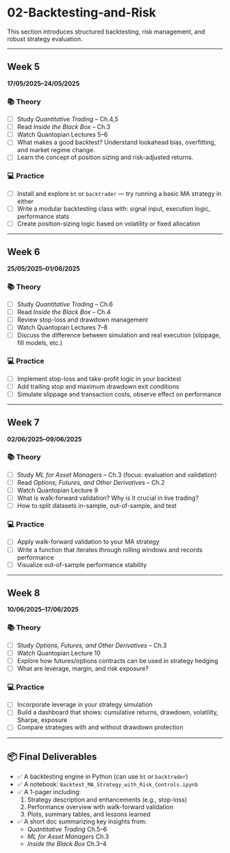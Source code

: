 # 02-Backtesting-and-Risk

This section introduces structured backtesting, risk management, and robust strategy evaluation.

---

## Week 5  
**17/05/2025–24/05/2025**  

### 📚 Theory
- [ ] Study *Quantitative Trading* – Ch.4,5  
- [ ] Read *Inside the Black Box* – Ch.3  
- [ ] Watch Quantopian Lectures 5–6  
- [ ] What makes a good backtest? Understand lookahead bias, overfitting, and market regime change.  
- [ ] Learn the concept of position sizing and risk-adjusted returns.

### 💻 Practice
- [ ] Install and explore `bt` or `backtrader` — try running a basic MA strategy in either  
- [ ] Write a modular backtesting class with: signal input, execution logic, performance stats  
- [ ] Create position-sizing logic based on volatility or fixed allocation  

---

## Week 6  
**25/05/2025–01/06/2025**  

### 📚 Theory
- [ ] Study *Quantitative Trading* – Ch.6  
- [ ] Read *Inside the Black Box* – Ch.4  
- [ ] Review stop-loss and drawdown management  
- [ ] Watch Quantopian Lectures 7–8  
- [ ] Discuss the difference between simulation and real execution (slippage, fill models, etc.)

### 💻 Practice
- [ ] Implement stop-loss and take-profit logic in your backtest  
- [ ] Add trailing stop and maximum drawdown exit conditions  
- [ ] Simulate slippage and transaction costs, observe effect on performance  

---

## Week 7  
**02/06/2025–09/06/2025**

### 📚 Theory
- [ ] Study *ML for Asset Managers* – Ch.3 (focus: evaluation and validation)  
- [ ] Read *Options, Futures, and Other Derivatives* – Ch.2  
- [ ] Watch Quantopian Lecture 9  
- [ ] What is walk-forward validation? Why is it crucial in live trading?  
- [ ] How to split datasets in-sample, out-of-sample, and test

### 💻 Practice
- [ ] Apply walk-forward validation to your MA strategy  
- [ ] Write a function that iterates through rolling windows and records performance  
- [ ] Visualize out-of-sample performance stability  

---

## Week 8  
**10/06/2025–17/06/2025**

### 📚 Theory  
- [ ] Study *Options, Futures, and Other Derivatives* – Ch.3  
- [ ] Watch Quantopian Lecture 10  
- [ ] Explore how futures/options contracts can be used in strategy hedging  
- [ ] What are leverage, margin, and risk exposure?

### 💻 Practice
- [ ] Incorporate leverage in your strategy simulation  
- [ ] Build a dashboard that shows: cumulative returns, drawdown, volatility, Sharpe, exposure  
- [ ] Compare strategies with and without drawdown protection  

---

## 📦 Final Deliverables  
- ✅ A backtesting engine in Python (can use `bt` or `backtrader`)  
- ✅ A notebook: `Backtest_MA_Strategy_with_Risk_Controls.ipynb`  
- ✅ A 1-pager including:
  1. Strategy description and enhancements (e.g., stop-loss)  
  2. Performance overview with walk-forward validation  
  3. Plots, summary tables, and lessons learned  
- ✅ A short doc summarizing key insights from:
  - *Quantitative Trading* Ch.5–6  
  - *ML for Asset Managers* Ch.3  
  - *Inside the Black Box* Ch.3–4  

